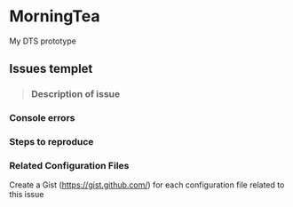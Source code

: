 # MorningTea

My DTS prototype

## Issues templet
> ### Description of issue

### Console errors

### Steps to reproduce

### Related Configuration Files
Create a Gist (https://gist.github.com/) for each configuration file related to this issue
